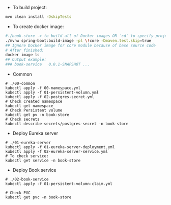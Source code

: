 * To build project:

```bash
mvn clean install -DskipTests
```

* To create docker image:

```bash
#./book-store -> to build all of Docker images OR `cd` to specify project to build
./mvnw spring-boot:build-image -pl \!core -Dmaven.test.skip=true
## Ignore Docker image for core module because of base source code
# After finished:
docker image ls
## Output example:
### book-service   0.0.1-SNAPSHOT ...
```

* Common

```shell
# ./00-common
kubectl apply -f 00-namespace.yml
kubectl apply -f 01-persistent-volumn.yml
kubectl apply -f 02-postgres-secret.yml
# Check created namespace
kubectl get namespace
# Check Persistent volume
kubectl get pv -n book-store
# Check secrets
kubectl describe secrets/postgres-secret -n book-store
```

* Deploy Eureka server

```shell
# ./01-eureka-server
kubectl apply -f 01-eureka-server-deployment.yml
kubectl apply -f 02-eureka-server-service.yml
# To check service:
kubectl get service -n book-store
```

* Deploy Book service

```shell
# ./02-book-service
kubectl apply -f 01-persistent-volumn-claim.yml

# Check PVC
kubectl get pvc -n book-store

```
